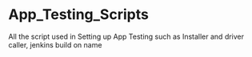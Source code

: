 # App_Testing_Scripts
All the script used in Setting up App Testing such as Installer and driver caller, jenkins build on name  
